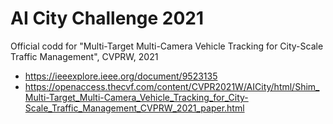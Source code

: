 # AI City Challenge 2021
Official codd for "Multi-Target Multi-Camera Vehicle Tracking for City-Scale Traffic Management", CVPRW, 2021
  - https://ieeexplore.ieee.org/document/9523135
  - https://openaccess.thecvf.com/content/CVPR2021W/AICity/html/Shim_Multi-Target_Multi-Camera_Vehicle_Tracking_for_City-Scale_Traffic_Management_CVPRW_2021_paper.html
